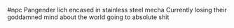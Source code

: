 #npc
Pangender lich encased in stainless steel mecha
Currently losing their goddamned mind about the world going to absolute shit